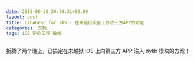 ```yaml
---
date: 2015-06-30 20:30:31+00:00
layout: post
title: LibAhead for iOS - 在未越狱设备上修改三方APP的功能
categories: 文档
tags: iOS 逆向工程 破解
---
```


折腾了两个晚上，已搞定在未越狱 iOS 上向第三方 APP 注入 dylib 模块的方案！

